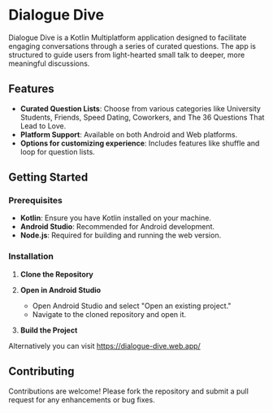 # Dialogue Dive

Dialogue Dive is a Kotlin Multiplatform application designed to facilitate engaging conversations through a series of curated questions. The app is structured to guide users from light-hearted small talk to deeper, more meaningful discussions.

## Features

- **Curated Question Lists**: Choose from various categories like University Students, Friends, Speed Dating, Coworkers, and The 36 Questions That Lead to Love.
- **Platform Support**: Available on both Android and Web platforms.
- **Options for customizing experience**: Includes features like shuffle and loop for question lists.

## Getting Started

### Prerequisites

- **Kotlin**: Ensure you have Kotlin installed on your machine.
- **Android Studio**: Recommended for Android development.
- **Node.js**: Required for building and running the web version.

### Installation

1. **Clone the Repository**
2. **Open in Android Studio**

   - Open Android Studio and select "Open an existing project."
   - Navigate to the cloned repository and open it.

3. **Build the Project**

Alternatively you can visit https://dialogue-dive.web.app/

## Contributing

Contributions are welcome! Please fork the repository and submit a pull request for any enhancements or bug fixes.
